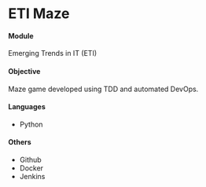 # ETI Maze

#### Module
Emerging Trends in IT (ETI)

#### Objective
Maze game developed using TDD and automated DevOps.

#### Languages
* Python

#### Others
* Github
* Docker
* Jenkins
